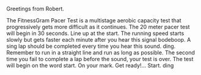 Greetings from Robert.

The FitnessGram Pacer Test is a multistage aerobic capacity test that progressively gets more difficult as it continues.
The 20 meter pacer test will begin in 30 seconds. Line up at the start. The running speed starts slowly but gets faster
each minute after you hear this signal bodeboop. A sing lap should be completed every time you hear this sound. ding.
Remember to run in a straight line and run as long as possible. The second time you fail to complete a lap before the
sound, your test is over. The test will begin on the word start. On your mark. Get ready!… Start. ding